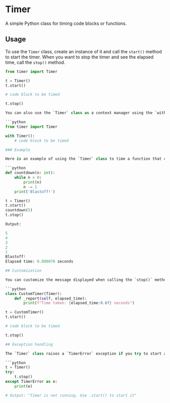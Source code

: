 # Timer

A simple Python class for timing code blocks or functions.

## Usage 

To use the `Timer` class, create an instance of it and call the `start()` method to start the timer. When you want to stop the timer and see the elapsed time, call the `stop()` method.

```python
from timer import Timer

t = Timer()
t.start()

# code block to be timed

t.stop()

You can also use the `Timer` class as a context manager using the `with` statement. This will automatically start the timer when entering the `with` block, and stop the timer when exiting the block.

```python
from timer import Timer

with Timer():
    # code block to be timed

### Example

Here is an example of using the `Timer` class to time a function that counts down from a given number to zero:

```python
def countdown(n: int):
    while n > 0:
        print(n)
        n -= 1
    print('Blastoff!')

t = Timer()
t.start()
countdown(5)
t.stop()

Output:

5
4
3
2
1
Blastoff!
Elapsed time: 0.000070 seconds

## Customization

You can customize the message displayed when calling the `stop()` method by subclassing `Timer` and overriding the `_report()` method.

```python
class CustomTimer(Timer):
    def _report(self, elapsed_time):
        print(f"Time taken: {elapsed_time:0.6f} seconds")

t = CustomTimer()
t.start()

# code block to be timed

t.stop()

## Exception handling

The `Timer` class raises a `TimerError` exception if you try to start a timer that is already running, or stop a timer that is not running. You can catch these exceptions in your code if needed.

```python
t = Timer()
try:
    t.stop()
except TimerError as e:
    print(e)

# Output: "Timer is not running. Use .start() to start it"
